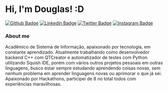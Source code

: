 # Hi, I'm Douglas! :D

[![Github Badge](https://img.shields.io/badge/-Github-000?style=flat-square&logo=Github&logoColor=white&link=https://github.com/Douglas-Cezaro)](https://github.com/Douglas-Cezaro)
[![Linkedin Badge](https://img.shields.io/badge/-LinkedIn-blue?style=flat-square&logo=Linkedin&logoColor=white&link=https://www.linkedin.com/in/douglas-cezaro-984b67178/)](https://www.linkedin.com/in/douglas-cezaro-984b67178/)
[![Twitter Badge](https://img.shields.io/badge/-Twitter-1ca0f1?style=flat-square&labelColor=1ca0f1&logo=twitter&logoColor=white&link=https://twitter.com/douglas_cezaro)](https://twitter.com/douglas_cezaro)
[![Instagram Badge](https://img.shields.io/badge/Instagram-E4405F?style=flat-square&logo=instagram&logoColor=white&link=https://www.instagram.com/douglascezaro/)](https://www.instagram.com/douglascezaro/)

### About me
 Acadêmico de Sistema de Informação, apaixonado por tecnologia, em constante aprendizado. Atualmente trabalhando como desenvolvedor backend C++ com QTCreator e automatizador de testes com Python utilizando Squish IDE, porém com vários outros projetos pessoais em outras linguagens, busco estar sempre estudando aprendendo coisas novas, sem nenhum problema em aprender linguagens novas ou aprimorar o que já sei. Apaixonado por Hackathons, participei de 8 no total todos com experiências maravilhosas.
